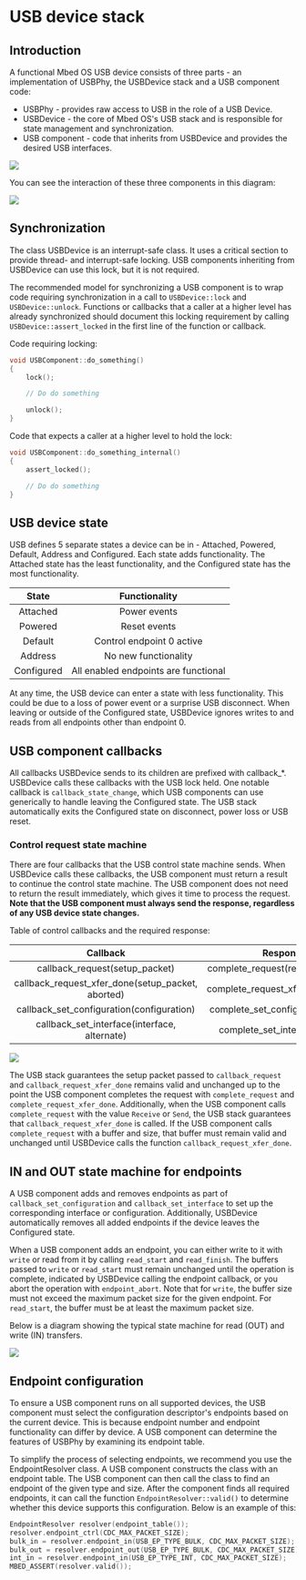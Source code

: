 # USB device stack

## Introduction

A functional Mbed OS USB device consists of three parts - an implementation of USBPhy, the USBDevice stack and a USB component code:

- USBPhy - provides raw access to USB in the role of a USB Device.
- USBDevice - the core of Mbed OS's USB stack and is responsible for state management and synchronization.
- USB component - code that inherits from USBDevice and provides the desired USB interfaces.

<span class="images">![](https://s3-us-west-2.amazonaws.com/mbed-os-docs-images/usb_inheritance_diagram.png)</span>

You can see the interaction of these three components in this diagram:

<span class="images">![](https://s3-us-west-2.amazonaws.com/mbed-os-docs-images/usb_connection_diagram.png)</span>

## Synchronization

The class USBDevice is an interrupt-safe class. It uses a critical section to provide thread- and interrupt-safe locking. USB components inheriting from USBDevice can use this lock, but it is not required.

The recommended model for synchronizing a USB component is to wrap code requiring synchronization in a call to `USBDevice::lock` and `USBDevice::unlock`. Functions or callbacks that a caller at a higher level has already synchronized should document this locking requirement by calling `USBDevice::assert_locked` in the first line of the function or callback.

Code requiring locking:

```c
void USBComponent::do_something()
{
    lock();

    // Do do something

    unlock();
}
```

Code that expects a caller at a higher level to hold the lock:

```c
void USBComponent::do_something_internal()
{
    assert_locked();

    // Do do something
}
```

## USB device state

USB defines 5 separate states a device can be in - Attached, Powered, Default, Address and Configured. Each state adds functionality. The Attached state has the least functionality, and the Configured state has the most functionality.

| State      | Functionality                            |
|:----------:|:----------------------------------------:|
| Attached   |    Power events                          |
| Powered    |    Reset events                          |
| Default    |    Control endpoint 0 active             |
| Address    |    No new functionality                  |
| Configured |    All enabled endpoints are functional  |

At any time, the USB device can enter a state with less functionality. This could be due to a loss of power event or a surprise USB disconnect. When leaving or outside of the Configured state, USBDevice ignores writes to and reads from all endpoints other than endpoint 0.

## USB component callbacks

All callbacks USBDevice sends to its children are prefixed with callback_*. USBDevice calls these callbacks with the USB lock held. One notable callback is `callback_state_change`, which USB components can use generically to handle leaving the Configured state. The USB stack automatically exits the Configured state on disconnect, power loss or USB reset.

### Control request state machine

There are four callbacks that the USB control state machine sends. When USBDevice calls these callbacks, the USB component must return a result to continue the control state machine. The USB component does not need to return the result immediately, which gives it time to process the request. **Note that the USB component must always send the response, regardless of any USB device state changes.**

Table of control callbacks and the required response:

| Callback                                          | Response                                 |
|:-------------------------------------------------:|:----------------------------------------:|
| callback_request(setup_packet)                    | complete_request(result, data, size)     |
| callback_request_xfer_done(setup_packet, aborted) | complete_request_xfer_done(result)       |
| callback_set_configuration(configuration)         | complete_set_configuration(result)       |
| callback_set_interface(interface, alternate)      | complete_set_interface(result)           |

<span class="images">![](https://s3-us-west-2.amazonaws.com/mbed-os-docs-images/usb_control_state_diagram_user.png)</span>

The USB stack guarantees the setup packet passed to `callback_request` and `callback_request_xfer_done` remains valid and unchanged up to the point the USB component completes the request with `complete_request` and `complete_request_xfer_done`. Additionally, when the USB component calls `complete_request` with the value `Receive` or `Send`, the USB stack guarantees that `callback_request_xfer_done` is called. If the USB component calls `complete_request` with a buffer and size, that buffer must remain valid and unchanged until USBDevice calls the function `callback_request_xfer_done`.

## IN and OUT state machine for endpoints

A USB component adds and removes endpoints as part of `callback_set_configuration` and `callback_set_interface` to set up the corresponding interface or configuration. Additionally, USBDevice automatically removes all added endpoints if the device leaves the Configured state.

When a USB component adds an endpoint, you can either write to it with `write` or read from it by calling `read_start` and `read_finish`. The buffers passed to `write` or `read_start` must remain unchanged until the operation is complete, indicated by USBDevice calling the endpoint callback, or you abort the operation with `endpoint_abort`. Note that for `write`, the buffer size must not exceed the maximum packet size for the given endpoint. For `read_start`, the buffer must be at least the maximum packet size.

Below is a diagram showing the typical state machine for read (OUT) and write (IN) transfers.

<span class="images">![](https://s3-us-west-2.amazonaws.com/mbed-os-docs-images/usb_endpoint_state_diagram_user_3.png)</span>

## Endpoint configuration

To ensure a USB component runs on all supported devices, the USB component must select the configuration descriptor's endpoints based on the current device. This is because endpoint number and endpoint functionality can differ by device. A USB component can determine the features of USBPhy by examining its endpoint table.

To simplify the process of selecting endpoints, we recommend you use the EndpointResolver class. A USB component constructs the class with an endpoint table. The USB component can then call the class to find an endpoint of the given type and size. After the component finds all required endpoints, it can call the function `EndpointResolver::valid()` to determine whether this device supports this configuration. Below is an example of this:

```c++
EndpointResolver resolver(endpoint_table());
resolver.endpoint_ctrl(CDC_MAX_PACKET_SIZE);
bulk_in = resolver.endpoint_in(USB_EP_TYPE_BULK, CDC_MAX_PACKET_SIZE);
bulk_out = resolver.endpoint_out(USB_EP_TYPE_BULK, CDC_MAX_PACKET_SIZE);
int_in = resolver.endpoint_in(USB_EP_TYPE_INT, CDC_MAX_PACKET_SIZE);
MBED_ASSERT(resolver.valid());
```
